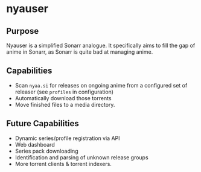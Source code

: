 
# nyauser

## Purpose

Nyauser is a simplified Sonarr analogue. It specifically aims to fill the gap of anime in Sonarr, as Sonarr is quite bad at managing anime.

## Capabilities

* Scan `nyaa.si` for releases on ongoing anime from a configured set of releaser (see `profiles` in configuration)
* Automatically download those torrents
* Move finished files to a media directory.


## Future Capabilities
* Dynamic series/profile registration via API
* Web dashboard
* Series pack downloading
* Identification and parsing of unknown release groups
* More torrent clients & torrent indexers.
